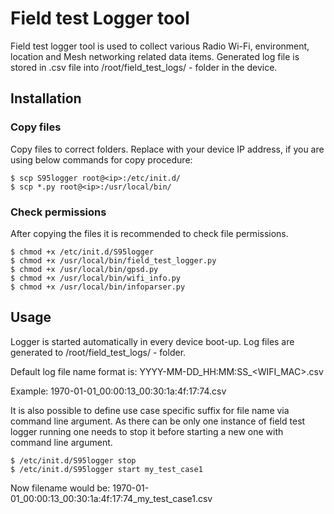 # Field test Logger tool

Field test logger tool is used to collect various Radio Wi-Fi, environment, location and Mesh 
networking related data items. 
Generated log file is stored in .csv file into /root/field_test_logs/ - folder in the device.


## Installation

### Copy files

Copy files to correct folders.  Replace <ip> with your device IP address, if you are using below
commands for copy procedure:

```
$ scp S95logger root@<ip>:/etc/init.d/
$ scp *.py root@<ip>:/usr/local/bin/
```

### Check permissions

After copying the files it is recommended to check file permissions.

```
$ chmod +x /etc/init.d/S95logger
$ chmod +x /usr/local/bin/field_test_logger.py
$ chmod +x /usr/local/bin/gpsd.py
$ chmod +x /usr/local/bin/wifi_info.py
$ chmod +x /usr/local/bin/infoparser.py
```

## Usage
Logger is started automatically in every device boot-up.
Log files are generated to /root/field_test_logs/ - folder.

Default log file name format is: YYYY-MM-DD_HH:MM:SS_<WIFI_MAC>.csv

Example: 1970-01-01_00:00:13_00:30:1a:4f:17:74.csv

It is also possible to define use case specific suffix for file name via 
command line argument. As there can be only one instance of field test logger running
one needs to stop it before starting a new one with command line argument.

```
$ /etc/init.d/S95logger stop
$ /etc/init.d/S95logger start my_test_case1
```
Now filename would be: 1970-01-01_00:00:13_00:30:1a:4f:17:74_my_test_case1.csv


